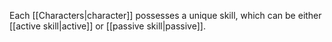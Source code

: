 Each [[Characters|character]] possesses a unique skill, which can be either [[active skill|active]] or [[passive skill|passive]].